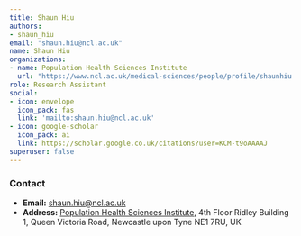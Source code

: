 ```yaml
---
title: Shaun Hiu
authors:
- shaun_hiu
email: "shaun.hiu@ncl.ac.uk"
name: Shaun Hiu
organizations:
- name: Population Health Sciences Institute
  url: "https://www.ncl.ac.uk/medical-sciences/people/profile/shaunhiu.html"
role: Research Assistant
social:
- icon: envelope
  icon_pack: fas
  link: 'mailto:shaun.hiu@ncl.ac.uk'
- icon: google-scholar
  icon_pack: ai
  link: https://scholar.google.co.uk/citations?user=KCM-t9oAAAAJ
superuser: false
---
```


### Contact

- __Email:__ [shaun.hiu@ncl.ac.uk](mailto:shaun.hiu@ncl.ac.uk)
- __Address:__ [Population Health Sciences Institute](https://www.ncl.ac.uk/medical-sciences/research/institutes/population-health/), 4th Floor Ridley Building 1, Queen Victoria Road, Newcastle upon Tyne NE1 7RU, UK
